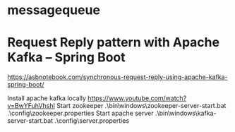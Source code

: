 # messagequeue
# Request Reply pattern with Apache Kafka – Spring Boot
https://asbnotebook.com/synchronous-request-reply-using-apache-kafka-spring-boot/

Install apache kafka locally https://www.youtube.com/watch?v=BwYFuhVhshI
Start zookeeper
.\bin\windows\zookeeper-server-start.bat .\config\zookeeper.properties
Start apache server
.\bin\windows\kafka-server-start.bat .\config\server.properties


